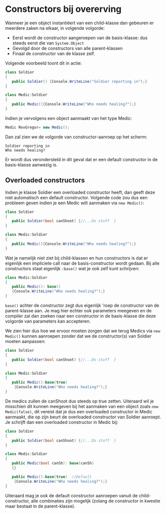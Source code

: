 # Constructors bij overerving

Wanneer je een object instantiëert van een child-klasse dan gebeuren er meerdere zaken na elkaar, in volgende volgorde:

* Eerst wordt de constructor aangeroepen van de basis-klasse: dus steeds eerst die van ``System.Object``
* Gevolgd door de constructors van alle parent-klassen
* Finaal de constructor van de klasse zelf.

Volgende voorbeeld toont dit in actie:

```csharp
class Soldier
{
   public Soldier() {Console.WriteLine("Soldier reporting in");}
}

class Medic:Soldier
{
   public Medic(){Console.WriteLine("Who needs healing?");}
}
```

Indien je vervolgens een object aanmaakt van het type Medic:

```csharp
Medic RexGregor= new Medic();
```

Dan zal zien we de volgorde van constructor-aanroep op het scherm:

```text
Soldier reporting in
Who needs healing?
```

Er wordt dus verondersteld in dit geval dat er een default constructor in de basis-klasse aanwezig is.

## Overloaded constructors

Indien je klasse Soldier een overloaded constructor heeft, dan geeft deze niet automatisch een default constructor. Volgende code zou dus een probleem geven indien je een Medic wilt aanmaken via ``new Medic()``:
```csharp
class Soldier
{
   public Soldier(bool canShoot) {//...Do stuff  }
}

class Medic:Soldier
{
   public Medic(){Console.WriteLine("Who needs healing?");}
}
```

Wat je namelijk niet ziet bij child-klassen en hun constructors is dat er eigenlijk een impliciete call naar de basis-constructor wordt gedaan. Bij alle constructors staat eigenlijk ``:base()`` wat je ook zelf kunt schrijven:
```csharp
class Medic:Soldier
{
   public Medic(): base()
   {Console.WriteLine("Who needs healing?");}
}
```
``base()`` achter de constructor zegt dus eigenlijk 'roep de constructor van de parent-klasse aan. Je mag hier echter ook parameters meegeven en de compiler zal dan zoeken naar een constructor in de basis-klasse die deze volgorde van parameters kan accepteren.

We zien hier dus hoe we ervoor moeten zorgen dat we terug Medics via ``new Medic()`` kunnen aanroepen zonder dat we de constructor(s) van Soldier moeten aanpassen:
```csharp
class Soldier
{
   public Soldier(bool canShoot) {//...Do stuff  }
}

class Medic:Soldier
{
   public Medic():base(true)
    {Console.WriteLine("Who needs healing?");}
}
```

De medics zullen de canShoot dus steeds op true zetten.
Uiteraard wil je misschien dit kunnen meegeven bij het aanmaken van een object zoals ``new Medic(false)``, dit vereist dat je dus een overloaded constructor in Medic aanmaakt, die op zijn beurt de overloaded constructor van Soldier aanroept. Je schrijft dan een overloaded constructor in Medic bij:

```csharp
class Soldier
{
   public Soldier(bool canShoot) {//...Do stuff  }
}

class Medic:Soldier
{
   public Medic(bool canSh): base(canSh)
   {} 

   public Medic():base(true)  //Default
    {Console.WriteLine("Who needs healing?");}
}
```

Uiteraard mag je ook de default constructor aanroepen vanuit de child-constructor, alle combinaties zijn mogelijk (zolang de constructor in kwestie maar bestaat in de parent-klasse).
